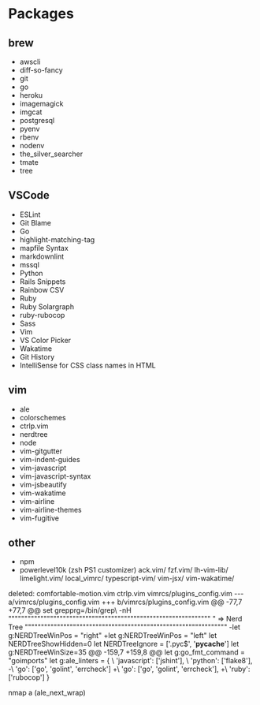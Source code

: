 # Packages

## brew

+ awscli
+ diff-so-fancy
+ git
+ go
+ heroku
+ imagemagick
+ imgcat
+ postgresql
+ pyenv
+ rbenv
+ nodenv
+ the_silver_searcher
+ tmate
+ tree

## VSCode

+ ESLint
+ Git Blame
+ Go
+ highlight-matching-tag
+ mapfile Syntax
+ markdownlint
+ mssql
+ Python
+ Rails Snippets
+ Rainbow CSV
+ Ruby
+ Ruby Solargraph
+ ruby-rubocop
+ Sass
+ Vim
+ VS Color Picker
+ Wakatime
+ Git History
+ IntelliSense for CSS class names in HTML

## vim

+ ale
+ colorschemes
+ ctrlp.vim
+ nerdtree
+ node
+ vim-gitgutter
+ vim-indent-guides
+ vim-javascript
+ vim-javascript-syntax
+ vim-jsbeautify
+ vim-wakatime
+ vim-airline
+ vim-airline-themes
+ vim-fugitive

## other

+ npm
+ powerlevel10k (zsh PS1 customizer)
ack.vim/
fzf.vim/
lh-vim-lib/
limelight.vim/
local_vimrc/
typescript-vim/
vim-jsx/
vim-wakatime/

deleted:
comfortable-motion.vim
ctrlp.vim
vimrcs/plugins_config.vim
--- a/vimrcs/plugins_config.vim
+++ b/vimrcs/plugins_config.vim
@@ -77,7 +77,7 @@ set grepprg=/bin/grep\ -nH
 """""""""""""""""""""""""""""""""""""""""""""""""""""""""""""""
 " => Nerd Tree
 """""""""""""""""""""""""""""""""""""""""""""""""""""""""""""""
-let g:NERDTreeWinPos = "right"
+let g:NERDTreeWinPos = "left"
 let NERDTreeShowHidden=0
 let NERDTreeIgnore = ['\.pyc$', '__pycache__']
 let g:NERDTreeWinSize=35
@@ -159,7 +159,8 @@ let g:go_fmt_command = "goimports"
 let g:ale_linters = {
 \   'javascript': ['jshint'],
 \   'python': ['flake8'],
-\   'go': ['go', 'golint', 'errcheck']
+\   'go': ['go', 'golint', 'errcheck'],
+\   'ruby': ['rubocop']
 \}

 nmap <silent> <leader>a <Plug>(ale_next_wrap)
